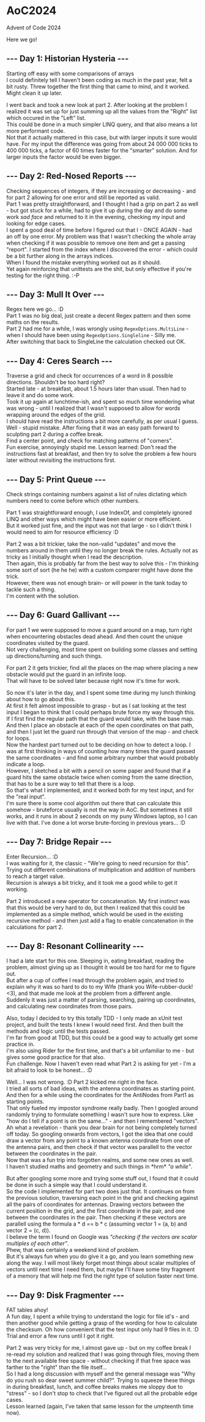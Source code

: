 # AoC2024
Advent of Code 2024

Here we go!

## --- Day 1: Historian Hysteria ---  
Starting off easy with some comparisons of arrays  
I could definitely tell I haven't been coding as much in the past year, felt a bit rusty.
Threw together the first thing that came to mind, and it worked.  
Might clean it up later.  

I went back and took a new look at part 2. After looking at the problem I realized it was set up for just summing up all the values from the "Right" list which occured in the "Left" list.  
This could be done in a much simpler LINQ query, and that also means a lot more performant code.  
Not that it actually mattered in this case, but with larger inputs it sure would have.
For my input the difference was going from about 24 000 000 ticks to 400 000 ticks, a factor of 60 times faster for the "smarter" solution. And for larger inputs the factor would be even bigger.

## --- Day 2: Red-Nosed Reports ---  
Checking sequences of integers, if they are increasing or decreasing - and for part 2 allowing for one error and still be reported as valid.  
Part 1 was pretty straightforward, and I thought I had a grip on part 2 as well - but got stuck for a while, had to give it up during the day and do some work *sad face* and returned to it in the evening, checking my input and looking for edge cases.  
I spent a good deal of time before I figured out that I - ONCE AGAIN - had an off by one error. My problem was that I wasn't checking the whole array when checking if it was possible to remove one item and get a passing "report". I started from the index where I discovered the error - which could be a bit further along in the arrays indices.  
When I found the mistake everything worked out as it should.  
Yet again reinforcing that unittests are the shit, but only effective if you're testing for the right thing. :-P  

## --- Day 3: Mull It Over ---  
Regex here we go... :D  
Part 1 was no big deal, just create a decent Regex pattern and then some maths on the results.  
Part 2 had me for a while, I was wrongly using `RegexOptions.MultiLine` - when I should have been using `RegexOptions.Singleline` - Silly me.  
After switching that back to SingleLine the calculation checked out OK.  

## --- Day 4: Ceres Search ---  
Traverse a grid and check for occurrences of a word in 8 possible directions. Shouldn't be too hard right?  
Started late - at breakfast, about 1.5 hours later than usual. Then had to leave it and do some work.  
Took it up again at lunchtime-ish, and spent so much time wondering what was wrong - until I realized that I wasn't supposed to allow for words wrapping around the edges of the grid.  
I should have read the instructions a bit more carefully, as per usual I guess.  
Well - stupid mistake. After fixing that it was an easy path forward to sculpting part 2 during a coffee break.  
Find a center point, and check for matching patterns of "corners".  
Fun exercise, annoyingly stupid me. Lesson learned: Don't read the instructions fast at breakfast, and then try to solve the problem a few hours later without revisiting the instructions first.

## --- Day 5: Print Queue ---  
Check strings containing numbers against a list of rules dictating which numbers need to come before which other numbers.

Part 1 was straightforward enough, I use IndexOf, and completely ignored LINQ and other ways which might have been easier or more efficient.    
But it worked just fine, and the input was not that large - so I didn't think I would need to aim for resource efficiency :D  

Part 2 was a bit trickier, take the non-valid "updates" and move the numbers around in them until they no longer break the rules.
Actually not as tricky as I initially thought when I read the description.  
Then again, this is probably far from the best way to solve this - I'm thinking some sort of sort (he he he) with a custom comparer might have done the trick.  
However, there was not enough brain- or will power in the tank today to tackle such a thing.  
I'm content with the solution.  

## --- Day 6: Guard Gallivant ---  
For part 1 we were supposed to move a guard around on a map, turn right when encountering obstacles dead ahead. And then count the unique coordinates visited by the guard.    
Not very challenging, most time spent on building some classes and setting up directions/turning and such things.  

For part 2 it gets trickier, find all the places on the map where placing a new obstacle would put the guard in an infinite loop.  
That will have to be solved later because right now it's time for work.    

So now it's later in the day, and I spent some time during my lunch thinking about how to go about this.  
At first it felt almost impossible to grasp - but as I sat looking at the test input I began to think that I could perhaps brute force my way through this.  
If I first find the regular path that the guard would take, with the base map. And then I place an obstacle at each of the open coordinates on that path, and then I just let the guard run through that version of the map - and check for loops.  
Now the hardest part turned out to be deciding on how to detect a loop. I was at first thinking in ways of counting how many times the guard passed the same coordinates - and find some arbitrary number that would probably indicate a loop.  
However, I sketched a bit with a pencil on some paper and found that if a guard hits the same obstacle twice when coming from the same direction, that has to be a sure way to tell that there is a loop.  
So that's what I implemented, and it worked both for my test input, and for the "real input".  
I'm sure there is some cool algorithm out there that can calculate this somehow - bruteforce usually is not the way in AoC. But sometimes it still works, and it runs in about 2 seconds on my puny Windows laptop, so I can live with that. I've done a lot worse brute-forcing in previous years... :D

## --- Day 7: Bridge Repair ---  
Enter Recursion... :D  
I was waiting for it, the classic - "We're going to need recursion for this".  
Trying out different combinations of multiplication and addition of numbers to reach a target value.  
Recursion is always a bit tricky, and it took me a good while to get it working.  

Part 2 introduced a new operator for concatenation. My first instinct was that this would be very hard to do, but then I realized that this could be implemented as a simple method, which would be used in the existing recursive method - and then just add a flag to enable concatenation in the calculations for part 2. 

## --- Day 8: Resonant Collinearity ---  
I had a late start for this one. Sleeping in, eating breakfast, reading the problem, almost giving up as I thought it would be too hard for me to figure out.  
But after a cup of coffee I read through the problem again, and tried to explain why it was so hard to do to my Wife (thank you Wife-rubber-duck! <3), and that made me look at the problem from a different angle.  
Suddenly it was just a matter of parsing, searching, pairing up coordinates, and calculating new coordinates from those pairs.  

Also, today I decided to try this totally TDD - I only made an xUnit test project, and built the tests I knew I would need first. And then built the methods and logic until the tests passed.  
I'm far from good at TDD, but this could be a good way to actually get some practice in.  
I'm also using Rider for the first time, and that's a bit unfamiliar to me - but gives some good practice for that also.  
Fun challenge. Now I haven't even read what Part 2 is asking for yet - I'm a bit afraid to look to be honest... :D  

Well... I was not wrong. :D
Part 2 kicked me right in the face.  
I tried all sorts of bad ideas, with the antenna coordinates as starting point. And then for a while using the coordinates for the AntiNodes from Part1 as starting points.  
That only fueled my impostor syndrome really badly. Then I googled around randomly trying to formulate something I wasn't sure how to express. Like "how do I tell if a point is on the same..." - and then I remembered "vectors".  
Ah what a revelation - thank you dear brain for not being completely turned off today. So googling onwards from vectors, I got the idea that one could draw a vector from any point to a known antenna coordinate from one of the antenna pairs, and then check if that vector was parallell to the vector between the coordinates in the pair.  
Now that was a fun trip into forgotten realms, and some new ones as well.  
I haven't studied maths and geometry and such things in \*hrm\* _"a while"_.  

But after googling some more and trying some stuff out, I found that it could be done in such a simple way that I could understand it.  
So the code I implemented for part two does just that. It continues on from the previous solution, traversing each point in the grid and checking against all the pairs of coordinates for antennas. Drawing vectors between the current position in the grid, and the first coordinate in the pair, and one between the coordinates in the pair.
Then checking if these vectors are parallell using the formula a * d == b * c (assuming vector 1 = (a, b) and vector 2 = (c, d)).  
I believe the term I found on Google was _"checking if the vectors are scalar multiples of each other"_.  
Phew, that was certainly a weekend kind of problem.  
But it's always fun when you do give it a go, and you learn something new along the way. I will most likely forget most things about scalar multiples of vectors until next time I need them, but maybe I'll have some tiny fragment of a memory that will help me find the right type of solution faster next time.

## --- Day 9: Disk Fragmenter ---  
FAT tables ahoy!  
A fun day, I spent a while trying to understand the logic for file id's - and then another good while getting a grasp of the wording for how to calculate the checksum.
Oh how convenient that the test input only had 9 files in it. :D  
Trial and error a few runs until I got it right.  

Part 2 was very tricky for me, I almost gave up - but on my coffee break I re-read my solution and realized that I was going through files, moving them to the next available free space - without checking if that free space was farther to the "right" than the file itself...  
So I had a long discussion with myself and the general message was "Why do you rush so dear sweet summer child?". Trying to squeeze these things in during breakfast, lunch, and coffee breaks makes me sloppy due to "stress" - so I don't stop to check that I've figured out all the probable edge cases.  
Lesson learned (again, I've taken that same lesson for the umpteenth time now).  